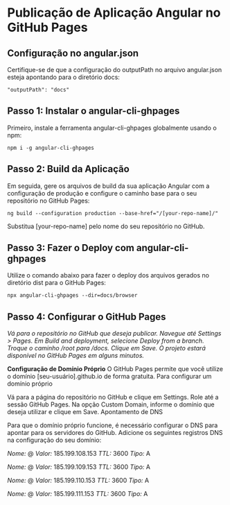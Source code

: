 # Publicação de Aplicação Angular no GitHub Pages

## Configuração no angular.json
Certifique-se de que a configuração do outputPath no arquivo angular.json esteja apontando para o diretório docs:

` "outputPath": "docs" `

## Passo 1: Instalar o angular-cli-ghpages
Primeiro, instale a ferramenta angular-cli-ghpages globalmente usando o npm:

` npm i -g angular-cli-ghpages `

## Passo 2: Build da Aplicação
Em seguida, gere os arquivos de build da sua aplicação Angular com a configuração de produção e configure o caminho base para o seu repositório no GitHub Pages:

` ng build --configuration production --base-href="/[your-repo-name]/" `

Substitua [your-repo-name] pelo nome do seu repositório no GitHub.

## Passo 3: Fazer o Deploy com angular-cli-ghpages
Utilize o comando abaixo para fazer o deploy dos arquivos gerados no diretório dist para o GitHub Pages:

` npx angular-cli-ghpages --dir=docs/browser `

## Passo 4: Configurar o GitHub Pages
*Vá para o repositório no GitHub que deseja publicar.
Navegue até Settings > Pages.
Em Build and deployment, selecione Deploy from a branch.
Troque o caminho /root para /docs.
Clique em Save.
O projeto estará disponível no GitHub Pages em alguns minutos.*

**Configuração de Domínio Próprio**
O GitHub Pages permite que você utilize o domínio [seu-usuário].github.io de forma gratuita. Para configurar um domínio próprio

Vá para a página do repositório no GitHub e clique em Settings.
Role até a sessão GitHub Pages.
Na opção Custom Domain, informe o domínio que deseja utilizar e clique em Save.
Apontamento de DNS

Para que o domínio próprio funcione, é necessário configurar o DNS para apontar para os servidores do GitHub. Adicione os seguintes registros DNS na configuração do seu domínio:

*Nome:* @
*Valor:* 185.199.108.153
*TTL:* 3600
*Tipo:* A

*Nome:* @
*Valor:* 185.199.109.153
*TTL:* 3600
*Tipo:* A

*Nome:* @
*Valor:* 185.199.110.153
*TTL:* 3600
*Tipo:* A

*Nome:* @
*Valor:* 185.199.111.153
*TTL:* 3600
*Tipo:* A

